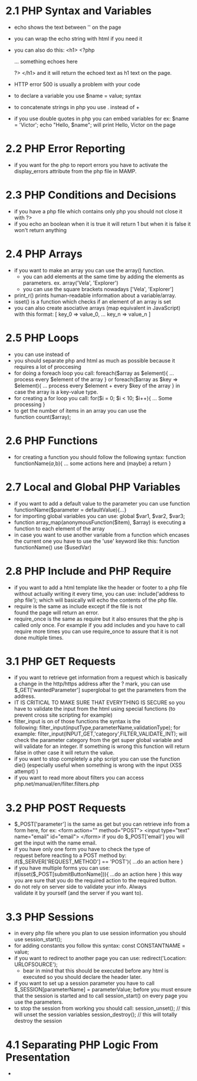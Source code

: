 # 2.1 PHP Syntax and Variables

- echo shows the text between '' on the page
- you can wrap the echo string with html if you need it
- you can also do this:
  &lt;h1>
  &lt;?php

  ... something echoes here

  ?>
  &lt;/h1>
  and it will return the echoed text as h1 text on the page.

- HTTP error 500 is usually a problem with your code
- to declare a variable you use \$name = value; syntax
- to concatenate strings in php you use . instead of +
- if you use double quotes in php you can embed variables
  for ex:
  $name = 'Victor';
    echo "Hello, $name";
  will print Hello, Victor on the page

# 2.2 PHP Error Reporting

- if you want for the php to report errors you have to
  activate the display_errors attribute from the php file
  in MAMP.

# 2.3 PHP Conditions and Decisions

- if you have a php file which contains only php you should
  not close it with ?>
- if you echo an boolean when it is true it will return 1 but
  when it is false it won't return anything

# 2.4 PHP Arrays

- if you want to make an array you can use the array()
  function.
  - you can add elements at the same time by adding the
    elements as parameters. ex. array('Vela', 'Explorer')
  - you can use the square brackets nowadays
    ['Vela', 'Explorer']
- print_r() prints human-readable information about a
  variable/array.
- isset() is a function which checks if an element of an array
  is set
- you can also create asociative arrays (map equivalent in
  JavaScript) with this format:
  [
  key_0 => value_0,
  ...
  key_n => value_n
  ]

# 2.5 PHP Loops

- you can use <?= $title> instead of <?php echo $title;?>
- you should separate php and html as much as possible
  because it requires a lot of proccesing
- for doing a foreach loop you call:
  foreach($array as $element){
  ... process every $element of the array
  }
  or 
  foreach($array as $key => $element){
  ... process every $element + every $key of the array
  }
  in case the array is a key-value type.
- for creating a for loop you call:
  for($i = 0; $i < 10; \$i++){
  ... Some processing
  }
- to get the number of items in an array you can use the  
   function count(\$array);

# 2.6 PHP Functions

- for creating a function you should follow the following
  syntax:
  function functionName($a,$b){
  ... some actions here and (maybe) a return
  }

# 2.7 Local and Global PHP Variables

- if you want to add a default value to the parameter you can
  use function functionName(\$parameter = defaultValue){...}
- for importing global variables you can use:
  global $var1, $var2, \$var3;
- function array_map(anonymousFunction($item), $array) is
  executing a function to each element of the array
- in case you want to use another variable from a function
  which encases the current one you have to use the 'use'
  keyword like this: function functionName() use (\$usedVar)

# 2.8 PHP Include and PHP Require

- if you want to add a html template like the header or
  footer to a php file without actually writing it every
  time, you can use: include('address to php file'); which
  will basically will echo the contents of the php file.
- require is the same as include except if the file is not  
  found the page will return an error.
- require_once is the same as require but it also ensures
  that the php is called only once. For example if you add
  includes and you have to call require more times you can
  use require_once to assure that it is not done multiple
  times.

# 3.1 PHP GET Requests

- if you want to retrieve get information from a request
  which is basically a change in the http/https address
  after the ? mark, you can use \$\_GET['wantedParameter']
  superglobal to get the parameters from the address.
- IT IS CRITICAL TO MAKE SURE THAT EVERYTHING IS SECURE so
  you have to validate the input from the html using special
  functions (to prevent cross site scripting for example)
- filter_input is on of those functions the syntax is the  
  following:
  filter_input(inputType,parameterName,validationType);
  for example:
  filter_input(INPUT_GET,'category',FILTER_VALIDATE_INT);
  will check the parameter category from the get super
  global variable and will validate for an integer.
  If something is wrong this function will return false
  in other case it will return the value.
- if you want to stop completely a php script you can use
  the function die() (especially useful when something is
  wrong with the input (XSS attempt) )
- if you want to read more about filters you can access
  php.net/manual/en/filter.filters.php

# 3.2 PHP POST Requests

- \$\_POST['parameter'] is the same as get but you can retrieve
  info from a form here, for ex:
  &lt;form action="" method="POST">
  &lt;input type="text" name="email" id="email">
  &lt;/form>
  if you do \$\_POST['email'] you will get the input with
  the name email.
- if you have only one form you have to check the type of  
  request before reacting to a POST method by:
  if(\$\_SERVER['REQUEST_METHOD'] == 'POST'){
  ...do an action here
  }
- if you have multiple forms you can use:
  if(isset(\$\_POST[submitButtonName])){
  ...do an action here
  }
  this way you are sure that you do the required action to
  the required button.
- do not rely on server side to validate your info. Always  
  validate it by yourself (and the server if you want to).

# 3.3 PHP Sessions

- in every php file where you plan to use session information
  you should use session_start();
- for adding constants you follow this syntax:
  const CONSTANTNAME = value;
- if you want to redirect to another page you can use:
  redirect('Location: URLOFSOURCE');
  - bear in mind that this should be executed before
    any html is executed so you should declare the header
    later.
- if you want to set up a session parameter you have to call
  \$\_SESSION[parameterName] = parameterValue;
  before you must ensure that the session is started and to
  call session_start() on every page you use the parameters.
- to stop the session from working you should call:
  session_unset(); // this will unset the session variables
  session_destroy(); // this will totally destroy the session

# 4.1 Separating PHP Logic From Presentation

-
